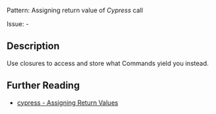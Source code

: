 Pattern: Assigning return value of _Cypress_ call

Issue: -

## Description

Use closures to access and store what Commands yield you instead.

## Further Reading

* [cypress - Assigning Return Values](https://docs.cypress.io/guides/references/best-practices.html#Assigning-Return-Values)

